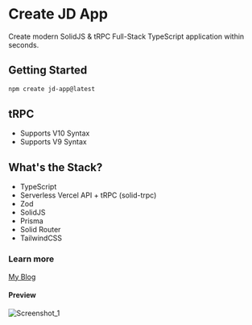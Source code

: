 # Create JD App

Create modern SolidJS & tRPC Full-Stack TypeScript application within seconds.

## Getting Started

```bash
npm create jd-app@latest
```

## tRPC

- Supports V10 Syntax
- Supports V9 Syntax

## What's the Stack?

- TypeScript
- Serverless Vercel API + tRPC (solid-trpc)
- Zod
- SolidJS
- Prisma
- Solid Router
- TailwindCSS

### Learn more

[My Blog](https://portfolio-orjdev.vercel.app/blog/create-jd-app-1)

#### Preview

![Screenshot_1](https://user-images.githubusercontent.com/91349014/193410782-a0483d0b-eeaf-484e-bbef-e71bd2b10fe9.png)
